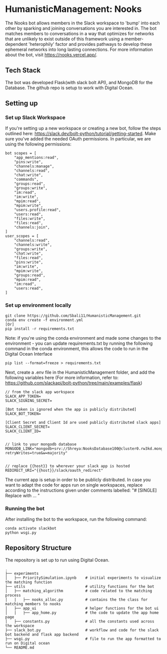 # HumanisticManagement: Nooks

The Nooks bot allows members in the Slack workspace to 'bump' into each other by sparking and joining conversations you are interested in. The bot matches members to conversations in a way that optimizes for networks that are unlikely to exist outside of this framework using a member-dependent 'heterophily' factor and 
provides pathways to develop these ephemeral networks into long lasting connections. For more information about the bot, visit https://nooks.vercel.app/. 

## Tech Stack
The bot was developed Flask(with slack bolt API), and MongoDB for the Database. The github repo is setup to work with Digital Ocean. 

## Setting up 



### Set up Slack Workspace
If you're setting up a new workspace or creating a new bot, follow the steps outlined here: https://slack.dev/bolt-python/tutorial/getting-started. Make sure you've added the needed OAuth permissions. In particular, we are using the following permissions:

```
bot scopes = [
    "app_mentions:read",
    "pins:write",
    "channels:manage",
    "channels:read",
    "chat:write",
    "commands",
    "groups:read",
    "groups:write",
    "im:read",
    "im:write",
    "mpim:read",
    "mpim:write",
    "users.profile:read",
    "users:read",
    "files:write",
    "files:read",
    "channels:join",
]
user_scopes = [
    "channels:read",
    "channels:write",
    "groups:write",
    "chat:write",
    "files:read",
    "pins:write",
    "im:write",
    "mpim:write",
    "groups:read",
    "mpim:read",
    "im:read",
    "users:read",
]
```

### Set up environment locally
```
git clone https://github.com/Sbali11/HumanisticManagement.git
conda env create -f environment.yml
[Or]
pip install -r requirements.txt
```

Note: if you're using the conda environment and made some changes to the environment - you can update requirements.txt by running the following command in the conda environment, this allows the code to run in the Digital Ocean Interface
```
pip list --format=freeze > requirements.txt
```

Next, create a .env file in the HumanisticManagement folder, and add the following variables here (For more information, refer to: https://github.com/slackapi/bolt-python/tree/main/examples/flask)

```
// from the slack app workspace
SLACK_APP_TOKEN=
SLACK_SIGNING_SECRET=

[Bot token is ignored when the app is publicly distributed]
SLACK_BOT_TOKEN= 

[Client Secret and Client Id are used publicly distributed slack apps]
SLACK_CLIENT_SECRET=
SLACK_CLIENT_ID=


// link to your mongodb database
MONGODB_LINK="mongodb+srv://Shreya:NooksDatabase100@cluster0.rw3kd.mongodb.net/myFirstDatabase?retryWrites=true&w=majority"


// replace {{host}} to wherever your slack app is hosted
REDIRECT_URI="{{host}}/slack/oauth_redirect"

```



The current app is setup in order to be publicly distributed. In case you want to adapt the code for apps run on single workspaces, replace according to the instructions given under comments labelled: "# [SINGLE] Replace with ... "

### Running the bot
After installing the bot to the workspace, run the following command:
```
conda activate slackbot
python wsgi.py
```

## Repository Structure

The repository is set up to run using Digital Ocean. 
```
.
├── experiments                 
│   ├── PrioritySimulation.ipynb    # initial experiments to visualize the matching function
├── utils                           # utility functions for the bot 
│   ├── matching_algorithm          # code related to the matching process
│   |   ├── nooks_alloc.py          # contains the the class for matching members to nooks
│   ├── app_ui                      # helper functions for the bot ui 
│   |   ├── app_home.py             # the code to update the app home page
│   ├── constants.py                # all the constants used across the workspace
├── slack_bot.py                    # workflow and code for the slack bot backend and flask app backend
├── wsgi.py                         # file to run the app formatted to run on Digital ocean
└── README.md
```



